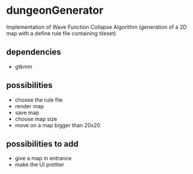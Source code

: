 # dungeonGenerator

Implementation of  Wave Function Collapse Algorithm (generation of a 2D map with a define rule file containing tileset)

## dependencies
- gtkmm

## possibilities
- choose the rule file
- render map
- save map
- choose map size
- move on a map bigger than 20x20

## possibilities to add
- give a map in entrance
- make the UI prettier
